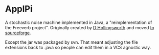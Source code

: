 ApplPi
======

A stochastic noise machine implemented in Java, a "reimplementation of the Freeverb project". Originally created by [D Hollingsworth](https://github.com/hollingsworthd)  and moved [to sourceforge](https://sourceforge.net/p/applpi).

Except the jar was packaged by svn. That meant adjusting the file extensions back to .java so people can edit them in a VCS agnostic way.